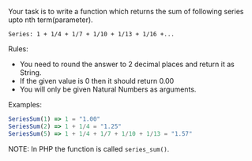 Your task is to write a function which returns the sum of following series upto nth term(parameter).

`Series: 1 + 1/4 + 1/7 + 1/10 + 1/13 + 1/16 +...`

Rules:

- You need to round the answer to 2 decimal places and return it as String.
- If the given value is 0 then it should return 0.00
- You will only be given Natural Numbers as arguments.

Examples:

```javascript
SeriesSum(1) => 1 = "1.00"
SeriesSum(2) => 1 + 1/4 = "1.25"
SeriesSum(5) => 1 + 1/4 + 1/7 + 1/10 + 1/13 = "1.57"
```

NOTE: In PHP the function is called `series_sum()`.
